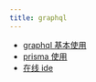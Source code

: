 ```yaml
---
title: graphql
---
```


- [graphql 基本使用](./1-Graphql-base.md)
- [prisma 使用](./2-prisma.md)
- [在线 ide](./3-online-ide.md)
